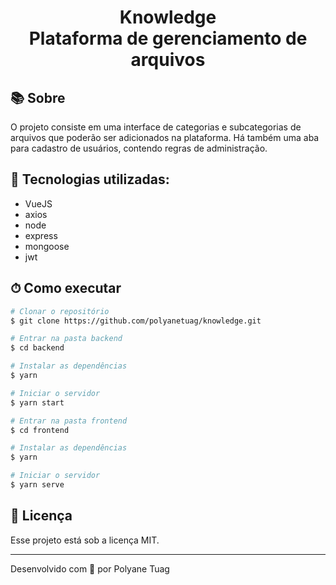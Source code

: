 <h1 align="center">  
  Knowledge <br/> Plataforma de gerenciamento de arquivos
</h1>

## 📚 Sobre

O projeto consiste em uma interface de categorias e subcategorias de arquivos que poderão ser adicionados na plataforma. Há também uma aba para cadastro de usuários, contendo regras de administração.

## 🚀 Tecnologias utilizadas:

- VueJS
- axios
- node
- express
- mongoose
- jwt

## ⏱ Como executar

```bash
# Clonar o repositório
$ git clone https://github.com/polyanetuag/knowledge.git

# Entrar na pasta backend
$ cd backend

# Instalar as dependências
$ yarn 

# Iniciar o servidor
$ yarn start

# Entrar na pasta frontend
$ cd frontend

# Instalar as dependências
$ yarn 

# Iniciar o servidor
$ yarn serve


```

## 📝 Licença

Esse projeto está sob a licença MIT.

---
Desenvolvido com 💜 por Polyane Tuag
